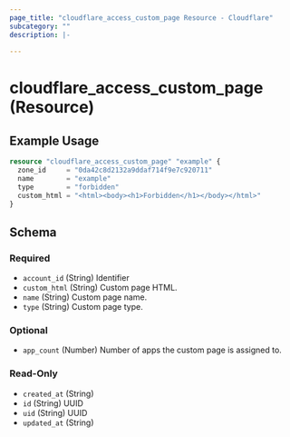 ```yaml
---
page_title: "cloudflare_access_custom_page Resource - Cloudflare"
subcategory: ""
description: |-
  
---
```


# cloudflare_access_custom_page (Resource)



## Example Usage

```terraform
resource "cloudflare_access_custom_page" "example" {
  zone_id     = "0da42c8d2132a9ddaf714f9e7c920711"
  name        = "example"
  type        = "forbidden"
  custom_html = "<html><body><h1>Forbidden</h1></body></html>"
}
```
<!-- schema generated by tfplugindocs -->
## Schema

### Required

- `account_id` (String) Identifier
- `custom_html` (String) Custom page HTML.
- `name` (String) Custom page name.
- `type` (String) Custom page type.

### Optional

- `app_count` (Number) Number of apps the custom page is assigned to.

### Read-Only

- `created_at` (String)
- `id` (String) UUID
- `uid` (String) UUID
- `updated_at` (String)


